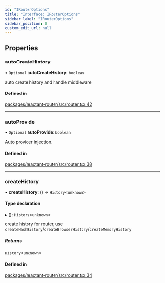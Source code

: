 ```yaml
---
id: "IRouterOptions"
title: "Interface: IRouterOptions"
sidebar_label: "IRouterOptions"
sidebar_position: 0
custom_edit_url: null
---
```


## Properties

### autoCreateHistory

• `Optional` **autoCreateHistory**: `boolean`

auto create history and handle middleware

#### Defined in

[packages/reactant-router/src/router.tsx:42](https://github.com/unadlib/reactant/blob/3607db05/packages/reactant-router/src/router.tsx#L42)

___

### autoProvide

• `Optional` **autoProvide**: `boolean`

Auto provider injection.

#### Defined in

[packages/reactant-router/src/router.tsx:38](https://github.com/unadlib/reactant/blob/3607db05/packages/reactant-router/src/router.tsx#L38)

___

### createHistory

• **createHistory**: () => `History`<`unknown`\>

#### Type declaration

▸ (): `History`<`unknown`\>

create history for router, use `createHashHistory`/`createBrowserHistory`/`createMemoryHistory`

##### Returns

`History`<`unknown`\>

#### Defined in

[packages/reactant-router/src/router.tsx:34](https://github.com/unadlib/reactant/blob/3607db05/packages/reactant-router/src/router.tsx#L34)
